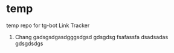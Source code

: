 # temp
temp repo for tg-bot Link Tracker

1. Chang
gadsgsdgasdgggsdgsd
gdsgdsg
fsafassfa
dsadsadas
gdsgdsdgs
